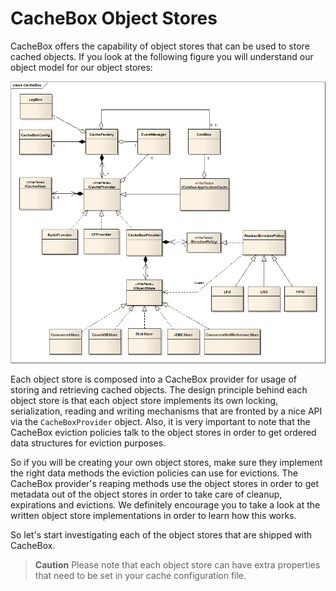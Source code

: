# CacheBox Object Stores

CacheBox offers the capability of object stores that can be used to store cached objects. If you look at the following figure you will understand our object model for our object stores:

![](../../.gitbook/assets/cachebox_majorclasses.png)

Each object store is composed into a CacheBox provider for usage of storing and retrieving cached objects. The design principle behind each object store is that each object store implements its own locking, serialization, reading and writing mechanisms that are fronted by a nice API via the `CacheBoxProvider` object. Also, it is very important to note that the CacheBox eviction policies talk to the object stores in order to get ordered data structures for eviction purposes.

So if you will be creating your own object stores, make sure they implement the right data methods the eviction policies can use for evictions. The CacheBox provider's reaping methods use the object stores in order to get metadata out of the object stores in order to take care of cleanup, expirations and evictions. We definitely encourage you to take a look at the written object store implementations in order to learn how this works.

So let's start investigating each of the object stores that are shipped with CacheBox.

> **Caution** Please note that each object store can have extra properties that need to be set in your cache configuration file.

